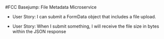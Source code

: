 #FCC Basejump: File Metadata Microservice

- User Story: I can submit a FormData object that includes a file upload.

- User Story: When I submit something, I will receive the file size in bytes within the JSON response
